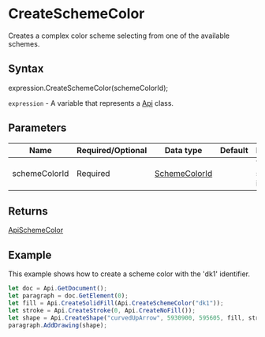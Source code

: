 # CreateSchemeColor

Creates a complex color scheme selecting from one of the available schemes.

## Syntax

expression.CreateSchemeColor(schemeColorId);

`expression` - A variable that represents a [Api](../Api.md) class.

## Parameters

| **Name** | **Required/Optional** | **Data type** | **Default** | **Description** |
| ------------- | ------------- | ------------- | ------------- | ------------- |
| schemeColorId | Required | [SchemeColorId](../../Enumeration/SchemeColorId.md) |  | The color scheme identifier. |

## Returns

[ApiSchemeColor](../../ApiSchemeColor/ApiSchemeColor.md)

## Example

This example shows how to create a scheme color with the 'dk1' identifier.

```javascript
let doc = Api.GetDocument();
let paragraph = doc.GetElement(0);
let fill = Api.CreateSolidFill(Api.CreateSchemeColor("dk1"));
let stroke = Api.CreateStroke(0, Api.CreateNoFill());
let shape = Api.CreateShape("curvedUpArrow", 5930900, 595605, fill, stroke);
paragraph.AddDrawing(shape);
```
